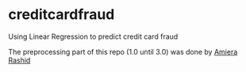 # creditcardfraud
Using Linear Regression to predict credit card fraud 

The preprocessing part of this repo (1.0 until 3.0) was done by [Amiera Rashid](https://github.com/mierarashid)